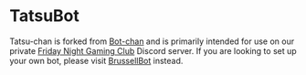 # TatsuBot

Tatsu-chan is forked from [Bot-chan](http://brussell98.github.io/bot/main) and is primarily intended for use on our private [Friday Night Gaming Club](http://www.friday.cafe) Discord server.
If you are looking to set up your own bot, please visit [BrussellBot](http://brussell98.github.io/bot/main) instead.